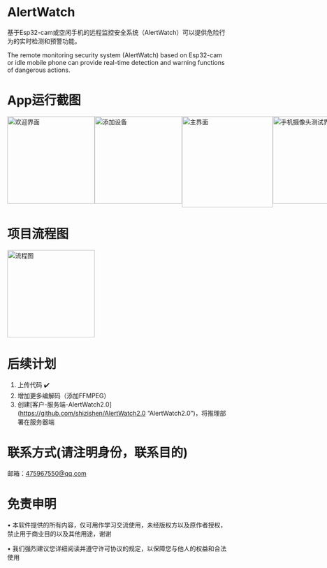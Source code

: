 # AlertWatch
基于Esp32-cam或空闲手机的远程监控安全系统（AlertWatch）可以提供危险行为的实时检测和预警功能。

The remote monitoring security system (AlertWatch) based on Esp32-cam or idle mobile phone can provide real-time detection and warning functions of dangerous actions.

# App运行截图


<div style="display: flex;">
    <img src="https://github.com/shizishen/AlertWatch1.0/assets/85082613/93094a75-5db7-4c9e-898c-6eaf78df9bdc" alt="欢迎界面" style="width: 200px; height: auto;">
    <img src="https://github.com/shizishen/AlertWatch1.0/assets/85082613/aefcc040-df7f-4e43-a218-311f9776cdc5" alt="添加设备" style="width: 200px; height: auto;">
  <img src="https://github.com/shizishen/AlertWatch1.0/assets/85082613/ec75f01a-47ac-4f4c-a1a6-72ab3046f17c" alt="主界面" style="width:208px; height: auto;">
  <img src="https://github.com/shizishen/AlertWatch1.0/assets/85082613/063b2202-49cf-4095-9640-7f139ac62f05" alt="手机摄像头测试界面" style="width: 200px; height: auto;">
</div>



# 项目流程图
<div style="display: flex;">
    <img src="https://github.com/shizishen/AlertWatch1.0/assets/85082613/dff609f0-f1dc-4a3f-ac55-3281e6b78887" alt="流程图" style="width: 200px; height: auto;">
</div>

# 后续计划

1. 上传代码   ✔️  
2. 增加更多编解码（添加FFMPEG）
3. 创建[客户-服务端-AlertWatch2.0](https://github.com/shizishen/AlertWatch2.0 “AlertWatch2.0”)，将推理部署在服务器端


# 联系方式(请注明身份，联系目的)
邮箱：475967550@qq.com
 
# 免责申明
&bull; 本软件提供的所有内容，仅可用作学习交流使用，未经版权方以及原作者授权，禁止用于商业目的以及其他用途，谢谢

&bull; 我们强烈建议您详细阅读并遵守许可协议的规定，以保障您与他人的权益和合法使用

